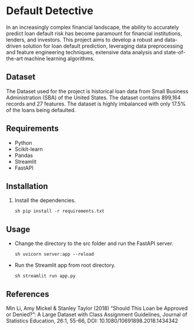 # Default Detective

In an increasingly complex financial landscape, the ability to accurately predict loan default risk has become paramount for financial institutions, lenders, and investors. This project aims to develop a robust and data-driven solution for loan default prediction, leveraging data preprocessing and feature engineering techniques, extensive data analysis and state-of-the-art machine learning algorithms. 

## Dataset
The Dataset used for the project is historical loan data from Small Business Administration (SBA) of the United States. The dataset contains 899,164 records and 27 features. The dataset is highly imbalanced with only 17.5% of the loans being defaulted. 

## Requirements

- Python
- Scikit-learn
- Pandas
- Streamlit
- FastAPI

## Installation

1. Install the dependencies.

   ```sh pip install -r requirements.txt ```

## Usage

- Change the directory to the src folder and run the FastAPI server.
    
    ```sh uvicorn server:app --reload ```

- Run the Streamlit app from root directory.

    ```sh streamlit run app.py ```

## References

Min Li, Amy Mickel & Stanley Taylor (2018) “Should This Loan be Approved or Denied?”: A Large Dataset with Class Assignment Guidelines, Journal of Statistics Education, 26:1, 55-66, DOI: 10.1080/10691898.2018.1434342